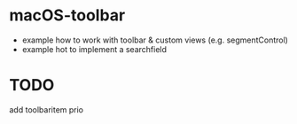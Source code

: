 # macOS-toolbar

* example how to work with toolbar & custom views (e.g. segmentControl)
* example hot to implement a searchfield

# TODO
add toolbaritem prio 

